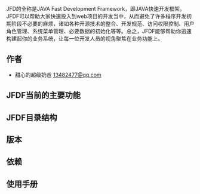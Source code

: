 JFD的全称是JAVA Fast Development Framework，即JAVA快速开发框架。JFDF可以帮助大家快速投入到web项目的开发当中，从而避免了许多程序开发初期阶段不必要的麻烦，诸如各种开源技术的整合、开发规范、访问权限控制、用户角色管理、系统菜单管理、必要数据的初始化等等。总之，JFDF能够帮助你迅速构建起你的业务系统，让每一位开发人员的视角聚焦在业务功能上。

## 作者

* 甜心的超级奶爸 13482477@qq.com

## JFDF当前的主要功能

## JFDF目录结构

## 版本

## 依赖

## 使用手册

